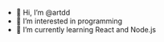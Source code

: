 - 👋 Hi, I’m @artdd
- 👀 I’m interested in programming
- 🌱 I’m currently learning React and Node.js

<!---
artdd/artdd is a ✨ special ✨ repository because its `README.md` (this file) appears on your GitHub profile.
You can click the Preview link to take a look at your changes.
--->
